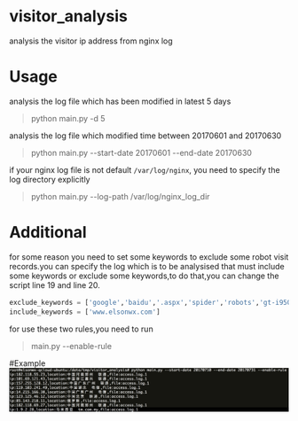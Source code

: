 # visitor_analysis
analysis the visitor ip address from nginx log
# Usage
analysis the log file which has been modified in latest 5 days
> python main.py -d 5

analysis the log file which modified time between  20170601 and 20170630
> python main.py --start-date 20170601 --end-date 20170630 

if your nginx log file is not default  `/var/log/nginx`,  you need to specify the log directory explicitly

> python main.py --log-path /var/log/nginx_log_dir

# Additional
for some reason you need to set some keywords to exclude some robot visit records.you can specify the log which is to be analysised that must include some keywords or exclude some keywords,to do that,you can change the script  line 19 and line 20.
```python
exclude_keywords = ['google','baidu','.aspx','spider','robots','gt-i9500']
include_keywords = ['www.elsonwx.com']
```
for use these two rules,you need to run
> main.py --enable-rule

#Example
![example](screenshot/example.png)
